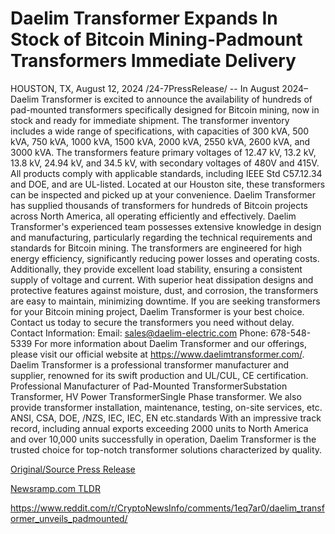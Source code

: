 # Daelim Transformer Expands In Stock of Bitcoin Mining-Padmount Transformers Immediate Delivery

HOUSTON, TX, August 12, 2024 /24-7PressRelease/ -- In August 2024– Daelim Transformer is excited to announce the availability of hundreds of pad-mounted transformers specifically designed for Bitcoin mining, now in stock and ready for immediate shipment. The transformer inventory includes a wide range of specifications, with capacities of 300 kVA, 500 kVA, 750 kVA, 1000 kVA, 1500 kVA, 2000 kVA, 2550 kVA, 2600 kVA, and 3000 kVA. The transformers feature primary voltages of 12.47 kV, 13.2 kV, 13.8 kV, 24.94 kV, and 34.5 kV, with secondary voltages of 480V and 415V. All products comply with applicable standards, including IEEE Std C57.12.34 and DOE, and are UL-listed.  Located at our Houston site, these transformers can be inspected and picked up at your convenience. Daelim Transformer has supplied thousands of transformers for hundreds of Bitcoin projects across North America, all operating efficiently and effectively.  Daelim Transformer's experienced team possesses extensive knowledge in design and manufacturing, particularly regarding the technical requirements and standards for Bitcoin mining. The transformers are engineered for high energy efficiency, significantly reducing power losses and operating costs. Additionally, they provide excellent load stability, ensuring a consistent supply of voltage and current. With superior heat dissipation designs and protective features against moisture, dust, and corrosion, the transformers are easy to maintain, minimizing downtime.  If you are seeking transformers for your Bitcoin mining project, Daelim Transformer is your best choice. Contact us today to secure the transformers you need without delay.  Contact Information: Email: sales@daelim-electric.com Phone: 678-548-5339  For more information about Daelim Transformer and our offerings, please visit our official website at https://www.daelimtransformer.com/.  Daelim Transformer is a professional transformer manufacturer and supplier, renowned for its swift production and UL/CUL, CE certification. Professional Manufacturer of Pad-Mounted TransformerSubstation Transformer, HV Power TransformerSingle Phase transformer. We also provide transformer installation, maintenance, testing, on-site services, etc.  ANSI, CSA, DOE, /NZS, IEC, IEC, EN etc.standards  With an impressive track record, including annual exports exceeding 2000 units to North America and over 10,000 units successfully in operation, Daelim Transformer is the trusted choice for top-notch transformer solutions characterized by quality. 

[Original/Source Press Release](https://www.24-7pressrelease.com/press-release/513283/daelim-transformer-expands-in-stock-of-bitcoin-mining-padmount-transformers-immediate-delivery)
                    

[Newsramp.com TLDR](None) 

https://www.reddit.com/r/CryptoNewsInfo/comments/1eq7ar0/daelim_transformer_unveils_padmounted/